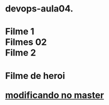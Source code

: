 # devops-aula04.
<h1>
Filme 1<br>
Filmes 02<br>
Filme 2<br><h1>
  <p>Filme de heroi<p>
  <p><u>modificando no master<u><p>

